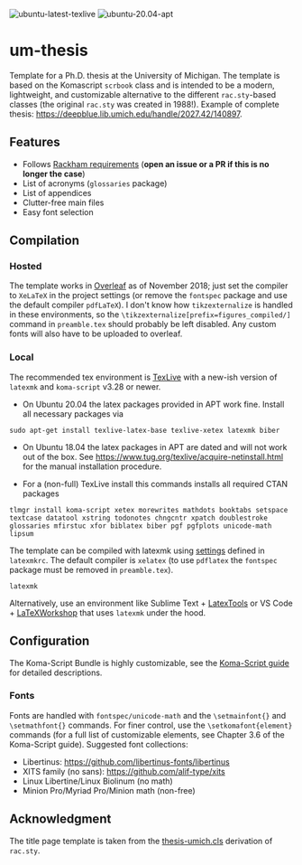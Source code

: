 ![ubuntu-latest-texlive](https://github.com/pettni/um-thesis/workflows/ubuntu-latest-texlive/badge.svg) ![ubuntu-20.04-apt](https://github.com/pettni/um-thesis/workflows/ubuntu-20.04-apt/badge.svg)

# um-thesis

Template for a Ph.D. thesis at the University of Michigan. The template is based on the Komascript ```scrbook``` class and is intended to be a modern, lightweight, and customizable alternative to the different ```rac.sty```-based classes (the original ```rac.sty``` was created in 1988!). Example of complete thesis: https://deepblue.lib.umich.edu/handle/2027.42/140897.

## Features
 - Follows [Rackham requirements](https://rackham.umich.edu/navigating-your-degree/formatting-guidelines/) (**open an issue or a PR if this is no longer the case**)
 - List of acronyms (```glossaries``` package)
 - List of appendices
 - Clutter-free main files
 - Easy font selection

## Compilation

### Hosted

The template works in [Overleaf](https://www.overleaf.com/) as of November 2018; just set the compiler to ```XeLaTeX``` in the project settings (or remove the ```fontspec``` package and use the default compiler ```pdfLaTeX```). I don't know how ```tikzexternalize``` is handled in these environments, so the ```\tikzexternalize[prefix=figures_compiled/]``` command in ```preamble.tex``` should probably be left disabled. Any custom fonts will also have to be uploaded to overleaf.

### Local

The recommended tex environment is [TexLive](https://tug.org/texlive/) with a new-ish version of ```latexmk``` and ```koma-script``` v3.28 or newer.

 * On Ubuntu 20.04 the latex packages provided in APT work fine. Install all necessary packages via

```
sudo apt-get install texlive-latex-base texlive-xetex latexmk biber
```

 * On Ubuntu 18.04 the latex packages in APT are dated and will not work out of the box. See https://www.tug.org/texlive/acquire-netinstall.html for the manual installation procedure.

 * For a (non-full) TexLive install this commands installs all required CTAN packages

```
tlmgr install koma-script xetex morewrites mathdots booktabs setspace textcase datatool xstring todonotes chngcntr xpatch doublestroke glossaries mfirstuc xfor biblatex biber pgf pgfplots unicode-math lipsum
```

The template can be compiled with latexmk using [settings](http://ctan.mirrors.hoobly.com/support/latexmk/latexmk.pdf) defined in ```latexmkrc```. The default compiler is ```xelatex``` (to use ```pdflatex``` the ```fontspec``` package must be removed in ```preamble.tex```).

```
latexmk
```

Alternatively, use an environment like Sublime Text + [LatexTools](https://latextools.readthedocs.io/en/latest/) or VS Code + [LaTeXWorkshop](https://github.com/James-Yu/LaTeX-Workshop) that uses ```latexmk``` under the hood.


## Configuration

The Koma-Script Bundle is highly customizable, see the [Koma-Script guide](http://texdoc.net/texmf-dist/doc/latex/koma-script/scrguien.pdf) for detailed descriptions.

### Fonts

Fonts are handled with ```fontspec/unicode-math``` and the ```\setmainfont{}``` and ```\setmathfont{}``` commands. For finer control, use the ```\setkomafont{element}``` commands (for a full list of customizable elements, see Chapter 3.6 of the Koma-Script guide). Suggested font collections:

 - Libertinus: https://github.com/libertinus-fonts/libertinus
 - XITS family (no sans): https://github.com/alif-type/xits
 - Linux Libertine/Linux Biolinum (no math)
 - Minion Pro/Myriad Pro/Minion math (non-free)


## Acknowledgment

The title page template is taken from the [thesis-umich.cls](http://www-personal.umich.edu/~dalle/codes/thesis-umich/downloads/thesis-umich.cls) derivation of ```rac.sty```.

